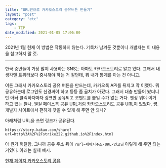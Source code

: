 ```yaml
---
title: "URL만으로 카카오스토리 공유버튼 만들기"
layout: "post"
category: "etc"
tags: 
    - TIP
date_modified: 2021-01-05 17:06:00
---
```


2021년 1월 현재 이 방법은 작동하지 않는다. 기록차 남겨둔 것뿐이니 개발자는 이 내용을 참고하지 말 것.

---

한국 중년들이 가장 많이 사용하는 SNS는 아마도 카카오스토리로 알고 있다. 그래서 내 생각엔 트위터보다 중시해야 하는 거 같던데, 뭐 내가 통계를 아는 건 아니고. 

여튼 그래서 카카오스토리 공유 버튼을 만드는데, 카카오톡 API를 뒤지고 막 이랬다. 뭐 공유하는데 로그인도 신경써야 하고 등등 좀 골치가 아팠다. 그래서 대충 만들어 놨더니만 아놔 클릭하자마자 링크만 공유되고 코멘트를 붙일 수가 없는 거다. 젠장 뭐야 이거 하고 있는 찰나. 웬걸 페이스북 공유 URL처럼 카카오스토리도 공유 URL이 있었다. 썅. 개발자 사이트에서 편하게 찾을 수 있게 해 주면 안 되나?

아래처럼 URL을 쓰면 링크가 공유된다.

    https://story.kakao.com/share?url=http%3A%2F%2Fstrike222.github.io%2Findex.html

아 뭔가 허탈함. 그니까 공유 주소 뒤에 `?url=페이지주소-URL-인코딩` 이렇게 해 주면 되는 거였다. 아래는 실제 예시.

[현재 페이지 카카오스토리 공유](https://story.kakao.com/share?url=http%3A%2F%2Fmytory.net%2Fetc%2F2014%2F11%2F22%2Fkakaostory-share-button.html)
